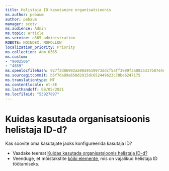 ```yaml
---
title: Helistaja ID kasutamine organisatsioonis
ms.author: pebaum
author: pebaum
manager: scotv
ms.audience: Admin
ms.topic: article
ms.service: o365-administration
ROBOTS: NOINDEX, NOFOLLOW
localization_priority: Priority
ms.collection: Adm_O365
ms.custom:
- "9002506"
- "4859"
ms.openlocfilehash: 927f3d86992aa90a9519973ddcf5aff3989f3a0835317b87e4e71af4558d28e6
ms.sourcegitcommit: b5f7da89a650d2915dc652449623c78be6247175
ms.translationtype: MT
ms.contentlocale: et-EE
ms.lasthandoff: 08/05/2021
ms.locfileid: "53927897"
---
```

# <a name="how-can-caller-id-be-used-in-your-organization"></a>Kuidas kasutada organisatsioonis helistaja ID-d?

Kas soovite oma kasutajate jaoks konfigureerida kasutaja ID?

- Vaadake teemat [Kuidas kasutada organisatsioonis helistaja ID-d?](https://docs.microsoft.com/microsoftteams/how-can-caller-id-be-used-in-your-organization)
- Veenduge, et mõistakstite [kõiki elemente](https://docs.microsoft.com/microsoftteams/more-about-calling-line-id-and-calling-party-name), mis on vajalikud helistaja ID töötamiseks.
